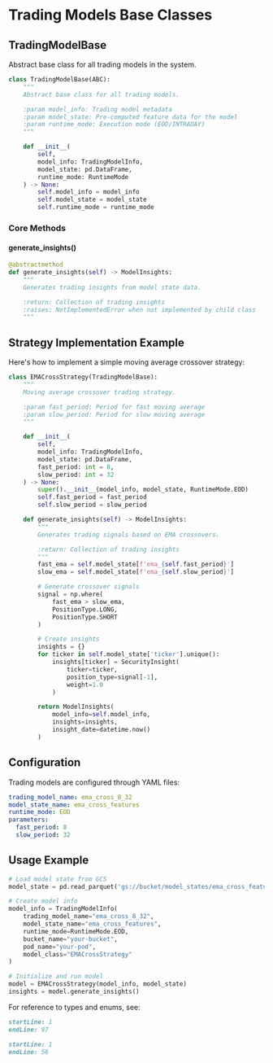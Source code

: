 # Trading Models Base Classes

## TradingModelBase

Abstract base class for all trading models in the system.

```python
class TradingModelBase(ABC):
    """
    Abstract base class for all trading models.

    :param model_info: Trading model metadata
    :param model_state: Pre-computed feature data for the model
    :param runtime_mode: Execution mode (EOD/INTRADAY)
    """

    def __init__(
        self,
        model_info: TradingModelInfo,
        model_state: pd.DataFrame,
        runtime_mode: RuntimeMode
    ) -> None:
        self.model_info = model_info
        self.model_state = model_state
        self.runtime_mode = runtime_mode
```

### Core Methods

#### generate_insights()

```python
@abstractmethod
def generate_insights(self) -> ModelInsights:
    """
    Generates trading insights from model state data.

    :return: Collection of trading insights
    :raises: NotImplementedError when not implemented by child class
    """
```

## Strategy Implementation Example

Here's how to implement a simple moving average crossover strategy:

```python
class EMACrossStrategy(TradingModelBase):
    """
    Moving average crossover trading strategy.

    :param fast_period: Period for fast moving average
    :param slow_period: Period for slow moving average
    """

    def __init__(
        self,
        model_info: TradingModelInfo,
        model_state: pd.DataFrame,
        fast_period: int = 8,
        slow_period: int = 32
    ) -> None:
        super().__init__(model_info, model_state, RuntimeMode.EOD)
        self.fast_period = fast_period
        self.slow_period = slow_period

    def generate_insights(self) -> ModelInsights:
        """
        Generates trading signals based on EMA crossovers.

        :return: Collection of trading insights
        """
        fast_ema = self.model_state[f'ema_{self.fast_period}']
        slow_ema = self.model_state[f'ema_{self.slow_period}']

        # Generate crossover signals
        signal = np.where(
            fast_ema > slow_ema,
            PositionType.LONG,
            PositionType.SHORT
        )

        # Create insights
        insights = {}
        for ticker in self.model_state['ticker'].unique():
            insights[ticker] = SecurityInsight(
                ticker=ticker,
                position_type=signal[-1],
                weight=1.0
            )

        return ModelInsights(
            model_info=self.model_info,
            insights=insights,
            insight_date=datetime.now()
        )
```

## Configuration

Trading models are configured through YAML files:

```yaml
trading_model_name: ema_cross_8_32
model_state_name: ema_cross_features
runtime_mode: EOD
parameters:
  fast_period: 8
  slow_period: 32
```

## Usage Example

```python
# Load model state from GCS
model_state = pd.read_parquet('gs://bucket/model_states/ema_cross_features.parquet')

# Create model info
model_info = TradingModelInfo(
    trading_model_name="ema_cross_8_32",
    model_state_name="ema_cross_features",
    runtime_mode=RuntimeMode.EOD,
    bucket_name="your-bucket",
    pod_name="your-pod",
    model_class="EMACrossStrategy"
)

# Initialize and run model
model = EMACrossStrategy(model_info, model_state)
insights = model.generate_insights()
```

For reference to types and enums, see:

```markdown:docs/api/common/types.md
startLine: 1
endLine: 97
```

```markdown:docs/api/common/enums.md
startLine: 1
endLine: 56
```
